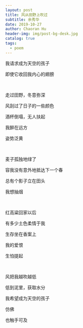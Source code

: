 ```yaml
---
layout: post
title: 风从田野上吹过
subtitle: 余秀华
date: 2019-10-27
author: Chaoran Hu
header-img: img/post-bg-desk.jpg
catalog: true
tags:
  - poem
---
```


我请求成为天空的孩子

即使它收回我内心的翅膀

&nbsp;

走过田野，冬意弥深

风刮过了日子的一些颜色

酒杯倒塌，无人扶起

我醉在远方

姿势泛黄

&nbsp;

麦子孤独地绿了

容我没有意外地抵达下一个春

总有个影子立在田头

我想抽烟

&nbsp;

红高粱回家以后

有多少土色柔情于我

生存坐在香案上

我的爱恨

生怕提起

&nbsp;

风把我越吹越低

低到泥里，获取水分

我希望成为天空的孩子

仿佛

也触手可及
